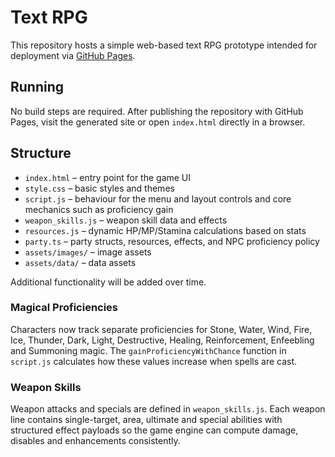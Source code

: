 # Text RPG

This repository hosts a simple web-based text RPG prototype intended for deployment via [GitHub Pages](https://pages.github.com/).

## Running

No build steps are required. After publishing the repository with GitHub Pages, visit the generated site or open `index.html` directly in a browser.

## Structure

- `index.html` – entry point for the game UI
- `style.css` – basic styles and themes
- `script.js` – behaviour for the menu and layout controls
  and core mechanics such as proficiency gain
- `weapon_skills.js` – weapon skill data and effects
- `resources.js` – dynamic HP/MP/Stamina calculations based on stats
- `party.ts` – party structs, resources, effects, and NPC proficiency policy
- `assets/images/` – image assets
- `assets/data/` – data assets

Additional functionality will be added over time.

### Magical Proficiencies

Characters now track separate proficiencies for Stone, Water, Wind, Fire, Ice, Thunder, Dark, Light, Destructive, Healing, Reinforcement, Enfeebling and Summoning magic. The `gainProficiencyWithChance` function in `script.js` calculates how these values increase when spells are cast.

### Weapon Skills

Weapon attacks and specials are defined in `weapon_skills.js`. Each weapon line contains single-target, area, ultimate and special abilities with structured effect payloads so the game engine can compute damage, disables and enhancements consistently.
